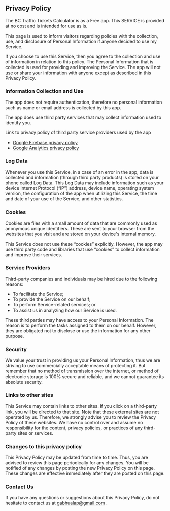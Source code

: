 ## Privacy Policy

The BC Traffic Tickets Calculator is as a Free app. This SERVICE is provided at no cost and is intended for use as is.

This page is used to inform visitors regarding policies with the collection, use, and disclosure of Personal Information if anyone decided to use my Service.

If you choose to use this Service, then you agree to the collection and use of information in relation to this policy. The Personal Information that is collected is used for providing and improving the Service. The app will not use or share your information with anyone except as described in this Privacy Policy.


### Information Collection and Use

The app does not require authentication, therefore no personal information such as name or email address is collected by this app.

The app does use third party services that may collect information used to identify you.

Link to privacy policy of third party service providers used by the app


- [Google Firebase privacy policy](https://firebase.google.com/support/privacy)
- [Google Analytics privacy policy](https://firebase.google.com/policies/analytics)


### Log Data

Whenever you use this Service, in a case of an error in the app, data is collected and information (through third party products) is stored on your phone called Log Data. This Log Data may include information such as your device Internet Protocol (“IP”) address, device name, operating system version, the configuration of the app when utilizing this Service, the time and date of your use of the Service, and other statistics.


### Cookies

Cookies are files with a small amount of data that are commonly used as anonymous unique identifiers. These are sent to your browser from the websites that you visit and are stored on your device's internal memory.

This Service does not use these “cookies” explicitly. However, the app may use third party code and libraries that use “cookies” to collect information and improve their services. 


### Service Providers

Third-party companies and individuals may be hired due to the following reasons:

- To facilitate the Service;
- To provide the Service on our behalf;
- To perform Service-related services; or
- To assist us in analyzing how our Service is used.

These third parties may have access to your Personal Information. The reason is to perform the tasks assigned to them on our behalf. However, they are obligated not to disclose or use the information for any other purpose.


### Security

We value your trust in providing us your Personal Information, thus we are striving to use commercially acceptable means of protecting it. But remember that no method of transmission over the internet, or method of electronic storage is 100% secure and reliable, and we cannot guarantee its absolute security.


### Links to other sites

This Service may contain links to other sites. If you click on a third-party link, you will be directed to that site. Note that these external sites are not operated by us. Therefore, we strongly advise you to review the Privacy Policy of these websites. We have no control over and assume no responsibility for the content, privacy policies, or practices of any third-party sites or services.


### Changes to this privacy policy

This Privacy Policy may be updated from time to time. Thus, you are advised to review this page periodically for any changes. You will be notified of any changes by posting the new Privacy Policy on this page. These changes are effective immediately after they are posted on this page.


### Contact Us

If you have any questions or suggestions about this Privacy Policy, do not hesitate to contact us at gabhualap@gmail.com .
